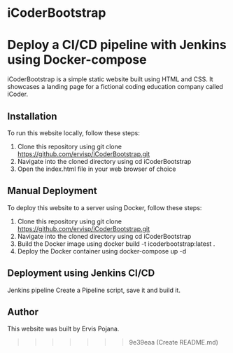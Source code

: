 # iCoderBootstrap

Deploy a CI/CD pipeline with Jenkins using Docker-compose
=======
iCoderBootstrap is a simple static website built using HTML and CSS. It showcases a landing page for a fictional coding education company called iCoder.
 ## Installation
To run this website locally, follow these steps:

1. Clone this repository using git clone https://github.com/ervisp/iCoderBootstrap.git
2. Navigate into the cloned directory using cd iCoderBootstrap
3. Open the index.html file in your web browser of choice
## Manual Deployment
To deploy this website to a server using Docker, follow these steps:

1. Clone this repository using git clone https://github.com/ervisp/iCoderBootstrap.git
2. Navigate into the cloned directory using cd iCoderBootstrap
3. Build the Docker image using docker build -t icoderbootstrap:latest .
4. Deploy the Docker container using docker-compose up -d
## Deployment using Jenkins CI/CD
 Jenkins pipeline
 Create a Pipeline script, save it and build it. 
## Author
This website was built by Ervis Pojana.
>>>>>>> 9e39eaa (Create README.md)
